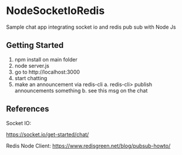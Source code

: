 # NodeSocketIoRedis
Sample chat app integrating socket io and redis pub sub with Node Js

## Getting Started
1. npm install on main folder
2. node server.js
3. go to http://localhost:3000
4. start chatting
5. make an announcement via redis-cli
   a. redis-cli> publish announcements something
   b. see this msg on the chat


## References
Socket IO:

https://socket.io/get-started/chat/


Redis Node Client:
https://www.redisgreen.net/blog/pubsub-howto/